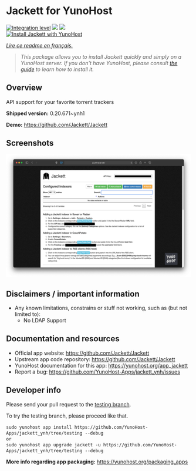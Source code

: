 <!--
N.B.: This README was automatically generated by https://github.com/YunoHost/apps/tree/master/tools/README-generator
It shall NOT be edited by hand.
-->

# Jackett for YunoHost

[![Integration level](https://dash.yunohost.org/integration/jackett.svg)](https://dash.yunohost.org/appci/app/jackett) ![](https://ci-apps.yunohost.org/ci/badges/jackett.status.svg) ![](https://ci-apps.yunohost.org/ci/badges/jackett.maintain.svg)  
[![Install Jackett with YunoHost](https://install-app.yunohost.org/install-with-yunohost.svg)](https://install-app.yunohost.org/?app=jackett)

*[Lire ce readme en français.](./README_fr.md)*

> *This package allows you to install Jackett quickly and simply on a YunoHost server.
If you don't have YunoHost, please consult [the guide](https://yunohost.org/#/install) to learn how to install it.*

## Overview

API support for your favorite torrent trackers

**Shipped version:** 0.20.671~ynh1

**Demo:** https://github.com/Jackett/Jackett

## Screenshots

![](./doc/screenshots/demo.png)

## Disclaimers / important information

* Any known limitations, constrains or stuff not working, such as (but not limited to):
    * No LDAP Support
## Documentation and resources

* Official app website: https://github.com/Jackett/Jackett
* Upstream app code repository: https://github.com/Jackett/Jackett
* YunoHost documentation for this app: https://yunohost.org/app_jackett
* Report a bug: https://github.com/YunoHost-Apps/jackett_ynh/issues

## Developer info

Please send your pull request to the [testing branch](https://github.com/YunoHost-Apps/jackett_ynh/tree/testing).

To try the testing branch, please proceed like that.
```
sudo yunohost app install https://github.com/YunoHost-Apps/jackett_ynh/tree/testing --debug
or
sudo yunohost app upgrade jackett -u https://github.com/YunoHost-Apps/jackett_ynh/tree/testing --debug
```

**More info regarding app packaging:** https://yunohost.org/packaging_apps